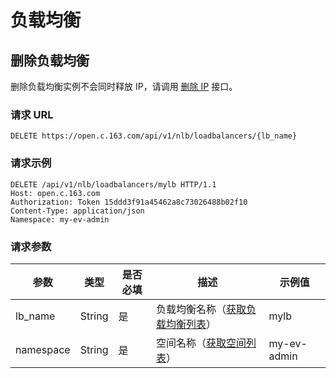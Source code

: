 # 负载均衡

## 删除负载均衡

删除负载均衡实例不会同时释放 IP，请调用 [删除 IP](http://59.111.120.124/?http#8-6-ip) 接口。

### 请求 URL

`DELETE https://open.c.163.com/api/v1/nlb/loadbalancers/{lb_name}`


### 请求示例

```http
DELETE /api/v1/nlb/loadbalancers/mylb HTTP/1.1
Host: open.c.163.com
Authorization: Token 15ddd3f91a45462a8c73026488b02f10
Content-Type: application/json
Namespace: my-ev-admin
```

### 请求参数

|    参数   |  类型  | 是否必填 |                       描述                       |   示例值    |
| --------- | ------ | -------- | ------------------------------------------------ | ----------- |
| lb_name   | String | 是       | 负载均衡名称（[获取负载均衡列表](http://59.111.120.124/?http#6-2)） | mylb        |
| namespace | String | 是       | 空间名称（[获取空间列表](http://59.111.120.124/?http#9-2)）         | my-ev-admin |

